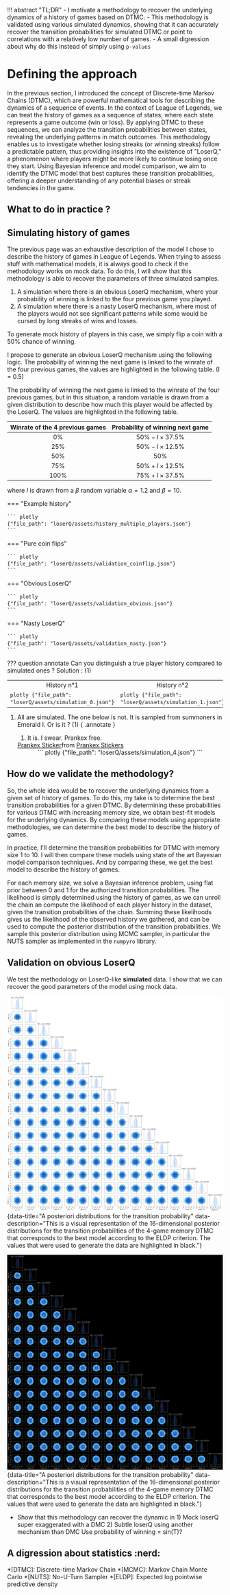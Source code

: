 !!! abstract "TL;DR"
    - I motivate a methodology to recover the underlying dynamics of a history of games based on DTMC.
    - This methodology is validated using various simulated dynamics, showing that it can accurately recover the 
    transition probabilities for simulated DTMC or point to correlations with a relatively low number of games.
    - A small digression about why do this instead of simply using `p-values`

# Defining the approach

In the previous section, I introduced the concept of Discrete-time Markov Chains (DTMC), which are powerful mathematical 
tools for describing the dynamics of a sequence of events. In the context of League of Legends, we can treat the history
of games as a sequence of states, where each state represents a game outcome (win or loss). By applying DTMC to these 
sequences, we can analyze the transition probabilities between states, revealing the underlying patterns in match 
outcomes. This methodology enables us to investigate whether losing streaks (or winning streaks) follow a predictable 
pattern, thus providing insights into the existence of "LoserQ," a phenomenon where players might be more likely to 
continue losing once they start. Using Bayesian inference and model comparison, we aim to identify the DTMC model that 
best captures these transition probabilities, offering a deeper understanding of any potential biases or streak 
tendencies in the game.

## What to do in practice ?

## Simulating history of games

The previous page was an exhaustive description of the model I chose to describe the history of games in League of 
Legends. When trying to assess stuff with mathematical models, it is always good to check if the methodology works on 
mock data. To do this, I will show that this methodology is able to recover the parameters of three simulated samples.


1. A simulation where there is an obvious LoserQ mechanism, where your probability of winning is linked to
the four previous game you played. 
2. A simulation where there is a nasty LoserQ mechanism, where most of the players would not see significant 
patterns while some would be cursed by long streaks of wins and losses.

To generate mock history of players in this case, we simply flip a coin with a $50\%$ chance of winning.

I propose to generate an obvious LoserQ mechanism using the following logic. 
The probability of winning the next game is linked to the winrate of the four previous games, the values are 
highlighted in the following table. (I = 0.5)

The probability of winning the next game is linked to the winrate of the four previous games, but in this situation, 
a random variable is drawn from a given distribution to describe how much this player would be affected by the 
LoserQ. The values are highlighted in the following table.

| Winrate of the 4 previous games | Probability of winning next game |
| :-----------------------------: | :------------------------------: |
| $0\%$                           | $50\% - I\times 37.5\%$          |
| $25\%$                          | $50\% - I\times 12.5\%$          |
| $50\%$                          | $50\%$                           |
| $75\%$                          | $50\% + I\times 12.5\%$          |
| $100\%$                         | $75\% + I\times 37.5\%$          |

where $I$ is drawn from a $\beta$ random variable $\alpha = 1.2$ and $\beta=10$.

=== "Example history"

    ``` plotly
    {"file_path": "loserQ/assets/history_multiple_players.json"}
    ```

=== "Pure coin flips"

    ``` plotly
    {"file_path": "loserQ/assets/validation_coinflip.json"}
    ```

=== "Obvious LoserQ"

    ``` plotly
    {"file_path": "loserQ/assets/validation_obvious.json"}
    ```

=== "Nasty LoserQ"

    ``` plotly
    {"file_path": "loserQ/assets/validation_nasty.json"}
    ```

??? question annotate
    Can you distinguish a true player history compared to simulated ones ? Solution : (1)
    <table>
    <tr>
    <td> <center> History n°1  </center> </td>
    <td> <center> History n°2  </center> </td>
    <td> <center> History n°3  </center> </td>
    </tr>
    <tr>
    <td> 
    ``` plotly
    {"file_path": "loserQ/assets/simulation_0.json"}
    ```
    </td>
    <td>
    ``` plotly
    {"file_path": "loserQ/assets/simulation_1.json"}
    ```
    </td>
    <td> 
    ``` plotly
    {"file_path": "loserQ/assets/simulation_2.json"}
    ```
    </td>
    </tr>
    </table>


1.  All are simulated. The one below is not. It is sampled from summoners in Emerald I. Or is it ? (1)
    { .annotate }
    1.  It is. I swear. Prankex free.
    <div class="tenor-gif-embed" data-postid="27578414" data-share-method="host" data-aspect-ratio="1" data-width="50%"><a href="https://tenor.com/view/prankex-gif-27578414">Prankex Sticker</a>from <a href="https://tenor.com/search/prankex-stickers">Prankex Stickers</a></div> <script type="text/javascript" async src="https://tenor.com/embed.js"></script>

    <center>
    ``` plotly
    {"file_path": "loserQ/assets/simulation_4.json"}
    ```
    </center>


## How do we validate the methodology?

So, the whole idea would be to recover the underlying dynamics from a given set of history of games. To do this, my take 
is to determine the best transition probabilities for a given DTMC. By determining these probabilities for various DTMC 
with increasing memory size, we obtain best-fit models for the underlying dynamics. By comparing these models using 
appropriate methodologies, we can determine the best model to describe the history of games. 

In practice, I'll determine the transition probabilities for DTMC with memory size $1$ to $10$. I will then compare these
models using state of the art Bayesian model comparison techniques. And by comparing these, we get the best model to 
describe the history of games.

For each memory size, we solve a Bayesian inference problem, using flat prior between $0$ and $1$ for the authorized 
transition probabilities. The likelihood is simply determined using the history of games, as we can unroll the chain 
an compute the likelihood of each player history in the dataset, given the transition probabilities of the chain. 
Summing these likelihoods gives us the likelihood of the observed history we gathered, and can be used to compute the 
posterior distribution of the transition probabilities. We sample this posterior distribution using MCMC sampler, in 
particular the NUTS sampler as implemented in the `numpyro` library.

## Validation on obvious LoserQ

We test the methodology on LoserQ-like **simulated** data. I show that we can recover the good parameters of the model
using mock data.


![Corner light](assets/obvious_loserq_whitemode.png#only-light){data-title="A posteriori distributions for the transition probability" data-description="This is a visual representation of the 16-dimensional posterior distributions for the transition probabilities of the 4-game memory DTMC that corresponds to the best model according to the ELDP criterion. The values that were used to generate the data are highlighted in black."}

![Corner_dark](assets/obvious_loserq_darkmode.png#only-dark){data-title="A posteriori distributions for the transition probability" data-description="This is a visual representation of the 16-dimensional posterior distributions for the transition probabilities of the 4-game memory DTMC that corresponds to the best model according to the ELDP criterion. The values that were used to generate the data are highlighted in black."}


- Show that this methodology can recover the dynamic in 1) Mock loserQ super exaggerated with a DMC 2) Subtle loserQ 
using another mechanism than DMC  Use probability of winning = sin(T)? 


## A digression about statistics :nerd:

*[DTMC]: Discrete-time Markov Chain
*[MCMC]: Markov Chain Monte Carlo
*[NUTS]: No-U-Turn Sampler
*[ELDP]: Expected log pointwise predictive density
